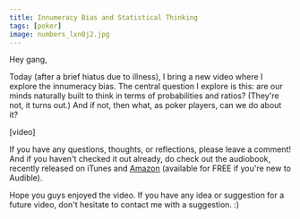 ```yaml
---
title: Innumeracy Bias and Statistical Thinking
tags: [poker]
image: numbers_lxn0j2.jpg
---
```


Hey gang,

Today (after a brief hiatus due to illness), I bring a new video where I explore the innumeracy bias. The central question I explore is this: are our minds naturally built to think in terms of probabilities and ratios? (They're not, it turns out.) And if not, then what, as poker players, can we do about it?

<div class="ui embed" data-url="https://www.youtube.com/embed/G3g15TliKt8">[video]</div>

If you have any questions, thoughts, or reflections, please leave a comment! And if you haven't checked it out already, do check out the audiobook, recently released on iTunes and [Amazon](http://www.amazon.com/How-Be-Poker-Player-Philosophy/dp/B00IJHYGOM/ref=tmm_aud_title_0/190-4854978-8183141) (available for FREE if you're new to Audible).

Hope you guys enjoyed the video. If you have any idea or suggestion for a future video, don't hesitate to contact me with a suggestion. :)
